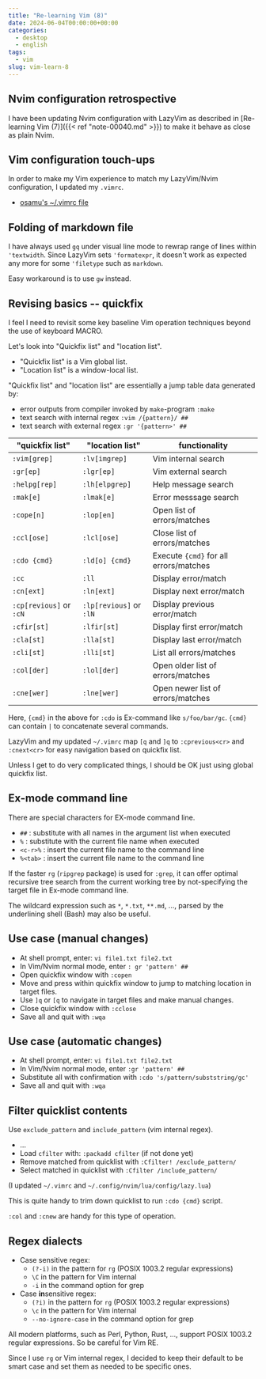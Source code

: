 ```yaml
---
title: "Re-learning Vim (8)"
date: 2024-06-04T00:00:00+00:00
categories:
  - desktop
  - english
tags:
  - vim
slug: vim-learn-8
---
```


## Nvim configuration retrospective

I have been updating Nvim configuration with LazyVim as described in
[Re-learning Vim (7)]({{< ref "note-00040.md" >}}) to make it behave as close
as plain Nvim.

## Vim configuration touch-ups

In order to make my Vim experience to match my LazyVim/Nvim configuration, I
updated my `.vimrc`.

* [osamu's ~/.vimrc file](https://github.com/osamuaoki/dot-vim/blob/master/.vimrc)

## Folding of markdown file

I have always used `gq` under visual line mode to rewrap range of lines within
`'textwidth`.  Since LazyVim sets `'formatexpr`, it doesn't work as expected
any more for some `'filetype` such as `markdown`.

Easy workaround is to use `gw` instead.

## Revising basics -- quickfix

I feel I need to revisit some key baseline Vim operation techniques beyond the
use of keyboard MACRO.

Let's look into "Quickfix list" and "location list".
* "Quickfix list" is a Vim global list.
* "Location list" is a window-local list.

"Quickfix list" and "location list" are essentially a jump table data generated by:

* error outputs from compiler invoked by `make`-program `:make`
* text search with internal regex `:vim /{pattern}/ ##`
* text search with external regex `:gr '{pattern>' ##`

| "quickfix list"    | "location list"     | functionality              |
|--------------------|---------------------|----------------------------|
| `:vim[grep]`         | `:lv[imgrep]`         | Vim internal search        |
| `:gr[ep]`            | `:lgr[ep]`            | Vim external search        |
| `:helpg[rep]`        | `:lh[elpgrep]`        | Help message search        |
| `:mak[e]`            | `:lmak[e]`            | Error messsage search      |
| `:cope[n]`           | `:lop[en]`            | Open list of errors/matches |
| `:ccl[ose]`          | `:lcl[ose]`           | Close list of errors/matches |
| `:cdo {cmd}`         | `:ld[o] {cmd}`        | Execute `{cmd}` for all errors/matches |
| `:cc`                | `:ll`                 | Display error/match        |
| `:cn[ext]`           | `:ln[ext]`            | Display next error/match   |
| `:cp[revious]` or `:cN` | `:lp[revious]`  or `:lN` | Display previous error/match |
| `:cfir[st]`          | `:lfir[st]`           | Display first error/match |
| `:cla[st]`           | `:lla[st]`            | Display last error/match |
| `:cli[st]`           | `:lli[st]`            | List all errors/matches |
| `:col[der]`          | `:lol[der]`           | Open older list of errors/matches |
| `:cne[wer]`          | `:lne[wer]`           | Open newer list of errors/matches |

Here, `{cmd}` in the above for `:cdo` is Ex-command like `s/foo/bar/gc`.
`{cmd}` can contain `|` to concatenate several commands.

LazyVim and my updated `~/.vimrc` map `[q` and `]q` to `:cprevious<cr>` and
`:cnext<cr>` for easy navigation based on quickfix list.

Unless I get to do very complicated things, I should be OK just using global
quickfix list.

## Ex-mode command line

There are special characters for EX-mode command line.

* `##` : substitute with all names in the argument list when executed
* `%` : substitute with the current file name when executed
* `<c-r>%` : insert the current file name to the command line
* `%<tab>` : insert the current file name to the command line

If the faster `rg` (`ripgrep` package) is used for `:grep`, it can offer
optimal recursive tree search from the current working tree by
not-specifying the target file in Ex-mode command line.

The wildcard expression such as `*`, `*.txt`, `**.md`, ..., parsed by the
underlining shell (Bash) may also be useful.

## Use case (manual changes)

* At shell prompt, enter: `vi file1.txt file2.txt`
* In Vim/Nvim normal mode, enter `: gr 'pattern' ##`
* Open quickfix window with `:copen`
* Move and press within quickfix window to jump to matching location in target files.
* Use `]q` or `[q` to navigate in target files and make manual changes.
* Close quickfix window with `:cclose`
* Save all and quit with `:wqa`

## Use case (automatic changes)

* At shell prompt, enter: `vi file1.txt file2.txt`
* In Vim/Nvim normal mode, enter `:gr 'pattern' ##`
* Substitute all with confirmation with `:cdo 's/pattern/subststring/gc'`
* Save all and quit with `:wqa`

## Filter quicklist contents

Use `exclude_pattern` and `include_pattern` (vim internal regex).

* ...
* Load `cfilter` with: `:packadd cfilter` (if not done yet)
* Remove matched from quicklist with `:Cfilter! /exclude_pattern/`
* Select matched in quicklist with `:Cfilter /include_pattern/`

(I updated `~/.vimrc` and `~/.config/nvim/lua/config/lazy.lua`)

This is quite handy to trim down quicklist to run `:cdo {cmd}` script.

`:col` and `:cnew` are handy for this type of operation.

## Regex dialects

* Case sensitive regex:
  * `(?-i)` in the pattern for `rg` (POSIX 1003.2 regular expressions)
  * `\C` in the pattern for Vim internal
  * `-i` in the command option for grep
* Case **in**sensitive regex:
  * `(?i)` in the pattern for `rg` (POSIX 1003.2 regular expressions)
  * `\c` in the pattern for Vim internal
  * `--no-ignore-case` in the command option for grep

All modern platforms, such as Perl, Python, Rust, ..., support POSIX 1003.2
regular expressions.  So be careful for Vim RE.

Since I use `rg` or Vim internal regex, I decided to keep their default to be
smart case and set them as needed to be specific ones.


<!-- vim: set sw=4 sts=4 ai si et tw=79 ft=markdown: -->
